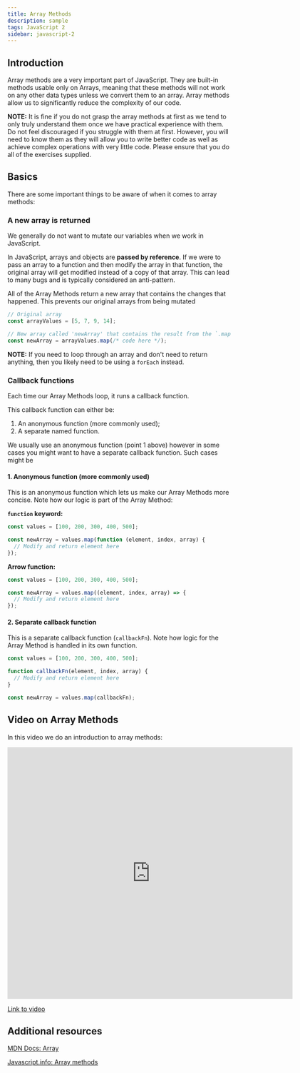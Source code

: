 ```yaml
---
title: Array Methods
description: sample
tags: JavaScript 2
sidebar: javascript-2
---
```


## Introduction

Array methods are a very important part of JavaScript. They are built-in methods usable only on Arrays, meaning that these methods will not work on any other data types unless we convert them to an array. Array methods allow us to significantly reduce the complexity of our code.

**NOTE:** It is fine if you do not grasp the array methods at first as we tend to only truly understand them once we have practical experience with them. Do not feel discouraged if you struggle with them at first. However, you will need to know them as they will allow you to write better code as well as achieve complex operations with very little code. Please ensure that you do all of the exercises supplied.

## Basics

There are some important things to be aware of when it comes to array methods:

### A new array is returned

We generally do not want to mutate our variables when we work in JavaScript.

In JavaScript, arrays and objects are **passed by reference**. If we were to pass an array to a function and then modify the array in that function, the original array will get modified instead of a copy of that array. This can lead to many bugs and is typically considered an anti-pattern.

All of the Array Methods return a new array that contains the changes that happened. This prevents our original arrays from being mutated

```js
// Original array
const arrayValues = [5, 7, 9, 14];

// New array called 'newArray' that contains the result from the `.map` method
const newArray = arrayValues.map(/* code here */);
```

**NOTE:** If you need to loop through an array and don't need to return anything, then you likely need to be using a `forEach` instead.

### Callback functions

Each time our Array Methods loop, it runs a callback function.

This callback function can either be:

1. An anonymous function (more commonly used);
2. A separate named function.

We usually use an anonymous function (point 1 above) however in some cases you might want to have a separate callback function. Such cases might be

#### 1. Anonymous function (more commonly used)

This is an anonymous function which lets us make our Array Methods more concise. Note how our logic is part of the Array Method:

**`function` keyword:**

```js
const values = [100, 200, 300, 400, 500];

const newArray = values.map(function (element, index, array) {
  // Modify and return element here
});
```

**Arrow function:**

```js
const values = [100, 200, 300, 400, 500];

const newArray = values.map((element, index, array) => {
  // Modify and return element here
});
```

#### 2. Separate callback function

This is a separate callback function (`callbackFn`). Note how logic for the Array Method is handled in its own function.

```js
const values = [100, 200, 300, 400, 500];

function callbackFn(element, index, array) {
  // Modify and return element here
}

const newArray = values.map(callbackFn);
```

## Video on Array Methods

In this video we do an introduction to array methods:

<iframe src="https://player.vimeo.com/video/739177160?h=bcb5751808" width="640" height="564" frameborder="0" allow="autoplay; fullscreen" allowfullscreen></iframe>

<a href="https://player.vimeo.com/video/739177160?h=bcb5751808" target="_blank" alt="Classes video">Link to video</a>

## Additional resources

[MDN Docs: Array](https://developer.mozilla.org/en-US/docs/Web/JavaScript/Reference/Global_Objects/Array)

[Javascript.info: Array methods](https://javascript.info/array-methods)
